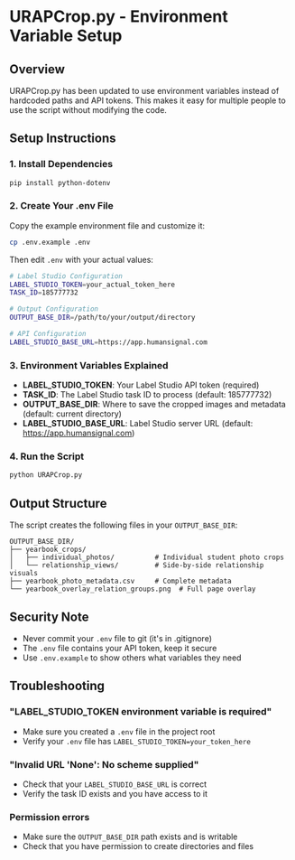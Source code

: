 # URAPCrop.py - Environment Variable Setup

## Overview
URAPCrop.py has been updated to use environment variables instead of hardcoded paths and API tokens. This makes it easy for multiple people to use the script without modifying the code.

## Setup Instructions

### 1. Install Dependencies
```bash
pip install python-dotenv
```

### 2. Create Your .env File
Copy the example environment file and customize it:
```bash
cp .env.example .env
```

Then edit `.env` with your actual values:
```bash
# Label Studio Configuration
LABEL_STUDIO_TOKEN=your_actual_token_here
TASK_ID=185777732

# Output Configuration  
OUTPUT_BASE_DIR=/path/to/your/output/directory

# API Configuration
LABEL_STUDIO_BASE_URL=https://app.humansignal.com
```

### 3. Environment Variables Explained

- **LABEL_STUDIO_TOKEN**: Your Label Studio API token (required)
- **TASK_ID**: The Label Studio task ID to process (default: 185777732)
- **OUTPUT_BASE_DIR**: Where to save the cropped images and metadata (default: current directory)
- **LABEL_STUDIO_BASE_URL**: Label Studio server URL (default: https://app.humansignal.com)

### 4. Run the Script
```bash
python URAPCrop.py
```

## Output Structure
The script creates the following files in your `OUTPUT_BASE_DIR`:
```
OUTPUT_BASE_DIR/
├── yearbook_crops/
│   ├── individual_photos/          # Individual student photo crops
│   └── relationship_views/         # Side-by-side relationship visuals
├── yearbook_photo_metadata.csv     # Complete metadata
└── yearbook_overlay_relation_groups.png  # Full page overlay
```

## Security Note
- Never commit your `.env` file to git (it's in .gitignore)
- The `.env` file contains your API token, keep it secure
- Use `.env.example` to show others what variables they need

## Troubleshooting

### "LABEL_STUDIO_TOKEN environment variable is required"
- Make sure you created a `.env` file in the project root
- Verify your `.env` file has `LABEL_STUDIO_TOKEN=your_token_here`

### "Invalid URL 'None': No scheme supplied"
- Check that your `LABEL_STUDIO_BASE_URL` is correct
- Verify the task ID exists and you have access to it

### Permission errors
- Make sure the `OUTPUT_BASE_DIR` path exists and is writable
- Check that you have permission to create directories and files